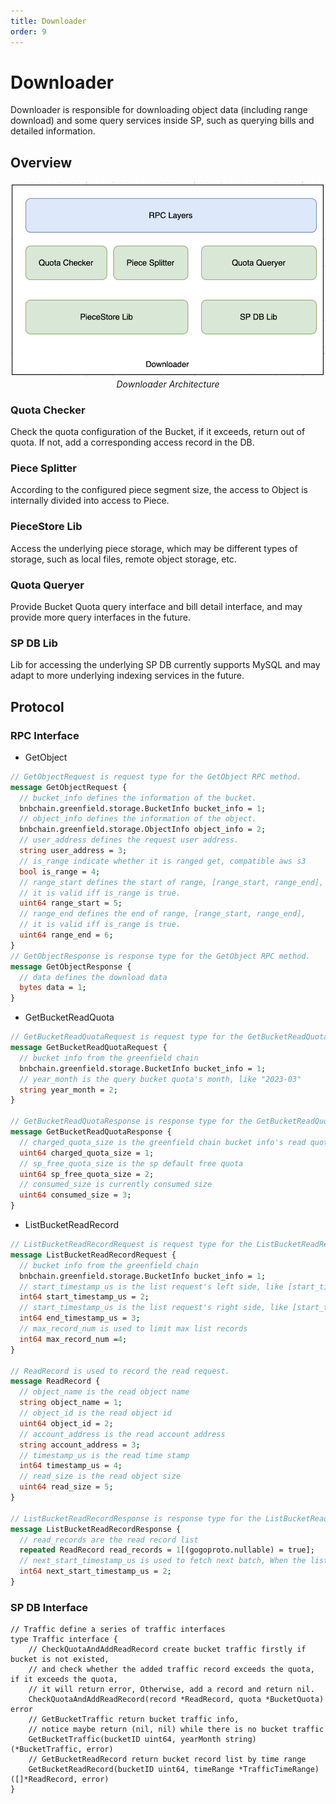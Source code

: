 ```yaml
---
title: Downloader
order: 9
---
```


# Downloader
Downloader is responsible for downloading object data (including range download) and some query services
inside SP, such as querying bills and detailed information.

## Overview
<div align=center><img src="../../..//asset/06-SP-Downloader.jpg" width="700px"></div>
<div align="center"><i>Downloader Architecture</i></div>

### Quota Checker
Check the quota configuration of the Bucket, if it exceeds, return out of quota. If not, 
add a corresponding access record in the DB.

### Piece Splitter
According to the configured piece segment size, the access to Object is internally divided into access to Piece.

### PieceStore Lib
Access the underlying piece storage, which may be different types of storage, such as local files, 
remote object storage, etc.

### Quota Queryer
Provide Bucket Quota query interface and bill detail interface, and may provide more query interfaces in the future.

### SP DB Lib
Lib for accessing the underlying SP DB currently supports MySQL and may adapt to more underlying indexing services in the future.


## Protocol
### RPC Interface
* GetObject
```protobuf
// GetObjectRequest is request type for the GetObject RPC method.
message GetObjectRequest {
  // bucket_info defines the information of the bucket.
  bnbchain.greenfield.storage.BucketInfo bucket_info = 1;
  // object_info defines the information of the object.
  bnbchain.greenfield.storage.ObjectInfo object_info = 2;
  // user_address defines the request user address.
  string user_address = 3;
  // is_range indicate whether it is ranged get, compatible aws s3
  bool is_range = 4;
  // range_start defines the start of range, [range_start, range_end],
  // it is valid iff is_range is true.
  uint64 range_start = 5;
  // range_end defines the end of range, [range_start, range_end],
  // it is valid iff is_range is true.
  uint64 range_end = 6;
}
// GetObjectResponse is response type for the GetObject RPC method.
message GetObjectResponse {
  // data defines the download data
  bytes data = 1;
}
```
* GetBucketReadQuota
```protobuf
// GetBucketReadQuotaRequest is request type for the GetBucketReadQuota RPC method.
message GetBucketReadQuotaRequest {
  // bucket info from the greenfield chain
  bnbchain.greenfield.storage.BucketInfo bucket_info = 1;
  // year_month is the query bucket quota's month, like "2023-03"
  string year_month = 2;
}

// GetBucketReadQuotaResponse is response type for the GetBucketReadQuota RPC method.
message GetBucketReadQuotaResponse {
  // charged_quota_size is the greenfield chain bucket info's read quota size
  uint64 charged_quota_size = 1;
  // sp_free_quota_size is the sp default free quota
  uint64 sp_free_quota_size = 2;
  // consumed_size is currently consumed size
  uint64 consumed_size = 3;
}
```
* ListBucketReadRecord
```protobuf
// ListBucketReadRecordRequest is request type for the ListBucketReadRecord RPC method.
message ListBucketReadRecordRequest {
  // bucket info from the greenfield chain
  bnbchain.greenfield.storage.BucketInfo bucket_info = 1;
  // start_timestamp_us is the list request's left side, like [start_timestamp_us, end_timestamp_us)
  int64 start_timestamp_us = 2;
  // start_timestamp_us is the list request's right side, like [start_timestamp_us, end_timestamp_us)
  int64 end_timestamp_us = 3;
  // max_record_num is used to limit max list records
  int64 max_record_num =4;
}

// ReadRecord is used to record the read request.
message ReadRecord {
  // object_name is the read object name
  string object_name = 1;
  // object_id is the read object id
  uint64 object_id = 2;
  // account_address is the read account address
  string account_address = 3;
  // timestamp_us is the read time stamp
  int64 timestamp_us = 4;
  // read_size is the read object size
  uint64 read_size = 5;
}

// ListBucketReadRecordResponse is response type for the ListBucketReadRecord RPC method.
message ListBucketReadRecordResponse {
  // read_records are the read record list
  repeated ReadRecord read_records = 1[(gogoproto.nullable) = true];
  // next_start_timestamp_us is used to fetch next batch, When the list is completed, it is 0.
  int64 next_start_timestamp_us = 2;
}
```
### SP DB Interface
```golang
// Traffic define a series of traffic interfaces
type Traffic interface {
    // CheckQuotaAndAddReadRecord create bucket traffic firstly if bucket is not existed,
    // and check whether the added traffic record exceeds the quota, if it exceeds the quota,
    // it will return error, Otherwise, add a record and return nil.
    CheckQuotaAndAddReadRecord(record *ReadRecord, quota *BucketQuota) error
    // GetBucketTraffic return bucket traffic info,
    // notice maybe return (nil, nil) while there is no bucket traffic
    GetBucketTraffic(bucketID uint64, yearMonth string) (*BucketTraffic, error)
    // GetBucketReadRecord return bucket record list by time range
    GetBucketReadRecord(bucketID uint64, timeRange *TrafficTimeRange) ([]*ReadRecord, error)
}
```

